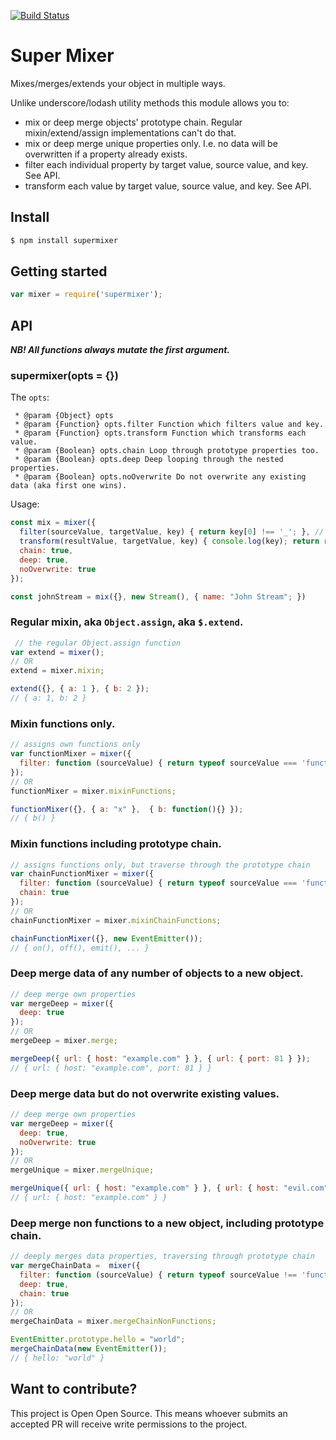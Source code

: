 [![Build Status](https://travis-ci.org/koresar/supermixer.svg?branch=master)](https://travis-ci.org/koresar/supermixer)
# Super Mixer

Mixes/merges/extends your object in multiple ways.

Unlike underscore/lodash utility methods this module allows you to:
* mix or deep merge objects' prototype chain. Regular mixin/extend/assign implementations can't do that.
* mix or deep merge unique properties only. I.e. no data will be overwritten if a property already exists.
* filter each individual property by target value, source value, and key. See API.
* transform each value by target value, source value, and key. See API.

## Install
```sh
$ npm install supermixer
```

## Getting started

```js
var mixer = require('supermixer');
```


## API

_**NB! All functions always mutate the first argument.**_

### supermixer(opts = {})
The `opts`:
```
 * @param {Object} opts
 * @param {Function} opts.filter Function which filters value and key.
 * @param {Function} opts.transform Function which transforms each value.
 * @param {Boolean} opts.chain Loop through prototype properties too.
 * @param {Boolean} opts.deep Deep looping through the nested properties.
 * @param {Boolean} opts.noOverwrite Do not overwrite any existing data (aka first one wins).
```

Usage:
```js
const mix = mixer({
  filter(sourceValue, targetValue, key) { return key[0] !== '_'; }, // do not copy "private" values
  transform(resultValue, targetValue, key) { console.log(key); return resultValue; }, // log each key which gets set
  chain: true,
  deep: true,
  noOverwrite: true
});

const johnStream = mix({}, new Stream(), { name: "John Stream"; })
```

### Regular mixin, aka `Object.assign`, aka `$.extend`.
```js
 // the regular Object.assign function
var extend = mixer();
// OR
extend = mixer.mixin;

extend({}, { a: 1 }, { b: 2 });
// { a: 1, b: 2 }
```

### Mixin functions only.
```js
// assigns own functions only
var functionMixer = mixer({
  filter: function (sourceValue) { return typeof sourceValue === 'function' ; }
});
// OR
functionMixer = mixer.mixinFunctions;

functionMixer({}, { a: "x" },  { b: function(){} });
// { b() }
```

### Mixin functions including prototype chain.
```js
// assigns functions only, but traverse through the prototype chain
var chainFunctionMixer = mixer({
  filter: function (sourceValue) { return typeof sourceValue === 'function' ; },
  chain: true
});
// OR
chainFunctionMixer = mixer.mixinChainFunctions;

chainFunctionMixer({}, new EventEmitter());
// { on(), off(), emit(), ... }
```

### Deep merge data of any number of objects to a new object.
```js
// deep merge own properties
var mergeDeep = mixer({
  deep: true
});
// OR
mergeDeep = mixer.merge;

mergeDeep({ url: { host: "example.com" } }, { url: { port: 81 } });
// { url: { host: "example.com", port: 81 } }
```

### Deep merge data but do not overwrite existing values.
```js
// deep merge own properties
var mergeDeep = mixer({
  deep: true,
  noOverwrite: true
});
// OR
mergeUnique = mixer.mergeUnique;

mergeUnique({ url: { host: "example.com" } }, { url: { host: "evil.com" } });
// { url: { host: "example.com" } }
```

### Deep merge non functions to a new object, including prototype chain.
```js
// deeply merges data properties, traversing through prototype chain
var mergeChainData =  mixer({
  filter: function (sourceValue) { return typeof sourceValue !== 'function'; },
  deep: true,
  chain: true
});
// OR
mergeChainData = mixer.mergeChainNonFunctions;

EventEmitter.prototype.hello = "world";
mergeChainData(new EventEmitter());
// { hello: "world" }
```

## Want to contribute?
This project is Open Open Source. This means whoever submits an accepted PR will receive write permissions to the project.

